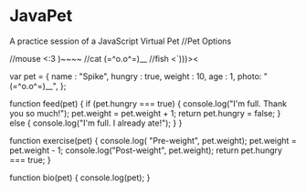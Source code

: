 # JavaPet
A practice session of a JavaScript Virtual Pet
//Pet Options

//mouse  <:3 )~~~~
//cat    (=^o.o^=)__
//fish   <`)))><

var pet = {
  name : "Spike",
  hungry : true,
  weight : 10,
  age : 1,
  photo: "(=^o.o^=)__",
 };


function feed(pet) {
  if (pet.hungry === true) {
    console.log("I'm full. Thank you so much!");
    pet.weight = pet.weight + 1;
    return pet.hungry = false;
  } else  {
    console.log("I'm full. I already ate!");
  }
}

function exercise(pet) {
    console.log( "Pre-weight", pet.weight);
    pet.weight = pet.weight - 1;
    console.log("Post-weight", pet.weight);
    return pet.hungry === true;
  }

function bio(pet) {
  console.log(pet);
}
